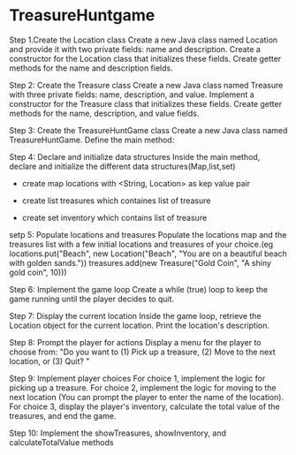 # TreasureHuntgame
Step 1.Create the Location class
Create a new Java class named Location and provide it with two private fields: name and description.
Create a constructor for the Location class that initializes these fields.
Create getter methods for the name and description fields.

Step 2: Create the Treasure class
Create a new Java class named Treasure with three private fields: name, description, and value.
Implement a constructor for the Treasure class that initializes these fields.
Create getter methods for the name, description, and value fields.

Step 3: Create the TreasureHuntGame class
Create a new Java class named TreasureHuntGame.
Define the main method:

Step 4: Declare and initialize data structures
Inside the main method, declare and initialize the different data structures(Map,list,set)
- create map locations with <String, Location> as kep value pair 

- create list treasures which containes list of treasure

- create set inventory which contains list of treasure

setp 5: Populate locations and treasures
Populate the locations map and the treasures list with a few initial locations and treasures of your choice.(eg locations.put("Beach", new Location("Beach", "You are on a beautiful beach with golden sands.")) treasures.add(new Treasure("Gold Coin", "A shiny gold coin", 10)))

Step 6: Implement the game loop
Create a while (true) loop to keep the game running until the player decides to quit.

Step 7: Display the current location
Inside the game loop, retrieve the Location object for the current location.
Print the location's description.

Step 8: Prompt the player for actions
Display a menu for the player to choose from:
"Do you want to (1) Pick up a treasure, (2) Move to the next location, or (3) Quit? "

Step 9: Implement player choices
For choice 1, implement the logic for picking up a treasure.
For choice 2, implement the logic for moving to the next location (You can prompt the player to enter the name of the location).
For choice 3, display the player's inventory, calculate the total value of the treasures, and end the game.

Step 10: Implement the showTreasures, showInventory, and calculateTotalValue methods 
